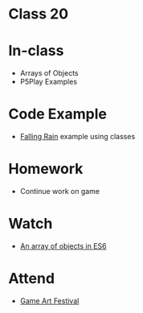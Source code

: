 # Class 20

# In-class
* Arrays of Objects
* P5Play Examples

# Code Example
* [Falling Rain](http://alpha.editor.p5js.org/2sman/sketches/HyAwWDbkG) example using classes 

# Homework
* Continue work on game

# Watch
* [An array of objects in ES6](https://www.youtube.com/watch?v=fBqaA7zRO58)

# Attend
* [Game Art Festival](http://festival.games.ucla.edu)


